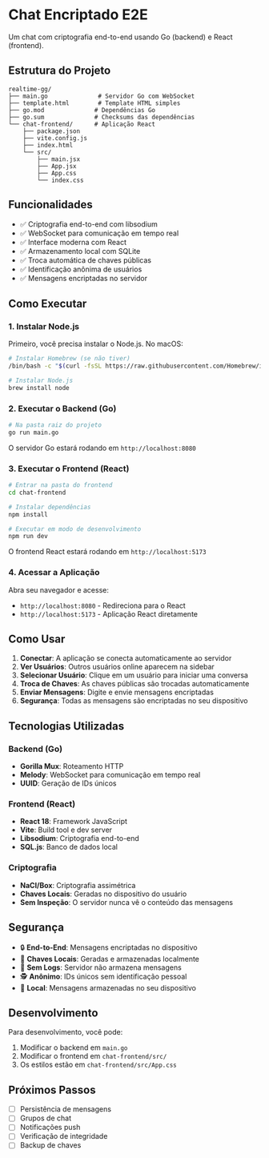 # Chat Encriptado E2E

Um chat com criptografia end-to-end usando Go (backend) e React (frontend).

## Estrutura do Projeto

```
realtime-gg/
├── main.go              # Servidor Go com WebSocket
├── template.html        # Template HTML simples
├── go.mod              # Dependências Go
├── go.sum              # Checksums das dependências
└── chat-frontend/      # Aplicação React
    ├── package.json
    ├── vite.config.js
    ├── index.html
    └── src/
        ├── main.jsx
        ├── App.jsx
        ├── App.css
        └── index.css
```

## Funcionalidades

- ✅ Criptografia end-to-end com libsodium
- ✅ WebSocket para comunicação em tempo real
- ✅ Interface moderna com React
- ✅ Armazenamento local com SQLite
- ✅ Troca automática de chaves públicas
- ✅ Identificação anônima de usuários
- ✅ Mensagens encriptadas no servidor

## Como Executar

### 1. Instalar Node.js

Primeiro, você precisa instalar o Node.js. No macOS:

```bash
# Instalar Homebrew (se não tiver)
/bin/bash -c "$(curl -fsSL https://raw.githubusercontent.com/Homebrew/install/HEAD/install.sh)"

# Instalar Node.js
brew install node
```

### 2. Executar o Backend (Go)

```bash
# Na pasta raiz do projeto
go run main.go
```

O servidor Go estará rodando em `http://localhost:8080`

### 3. Executar o Frontend (React)

```bash
# Entrar na pasta do frontend
cd chat-frontend

# Instalar dependências
npm install

# Executar em modo de desenvolvimento
npm run dev
```

O frontend React estará rodando em `http://localhost:5173`

### 4. Acessar a Aplicação

Abra seu navegador e acesse:
- `http://localhost:8080` - Redireciona para o React
- `http://localhost:5173` - Aplicação React diretamente

## Como Usar

1. **Conectar**: A aplicação se conecta automaticamente ao servidor
2. **Ver Usuários**: Outros usuários online aparecem na sidebar
3. **Selecionar Usuário**: Clique em um usuário para iniciar uma conversa
4. **Troca de Chaves**: As chaves públicas são trocadas automaticamente
5. **Enviar Mensagens**: Digite e envie mensagens encriptadas
6. **Segurança**: Todas as mensagens são encriptadas no seu dispositivo

## Tecnologias Utilizadas

### Backend (Go)
- **Gorilla Mux**: Roteamento HTTP
- **Melody**: WebSocket para comunicação em tempo real
- **UUID**: Geração de IDs únicos

### Frontend (React)
- **React 18**: Framework JavaScript
- **Vite**: Build tool e dev server
- **Libsodium**: Criptografia end-to-end
- **SQL.js**: Banco de dados local

### Criptografia
- **NaCl/Box**: Criptografia assimétrica
- **Chaves Locais**: Geradas no dispositivo do usuário
- **Sem Inspeção**: O servidor nunca vê o conteúdo das mensagens

## Segurança

- 🔒 **End-to-End**: Mensagens encriptadas no dispositivo
- 🔑 **Chaves Locais**: Geradas e armazenadas localmente
- 🚫 **Sem Logs**: Servidor não armazena mensagens
- 🕵️ **Anônimo**: IDs únicos sem identificação pessoal
- 💾 **Local**: Mensagens armazenadas no seu dispositivo

## Desenvolvimento

Para desenvolvimento, você pode:

1. Modificar o backend em `main.go`
2. Modificar o frontend em `chat-frontend/src/`
3. Os estilos estão em `chat-frontend/src/App.css`

## Próximos Passos

- [ ] Persistência de mensagens
- [ ] Grupos de chat
- [ ] Notificações push
- [ ] Verificação de integridade
- [ ] Backup de chaves 
